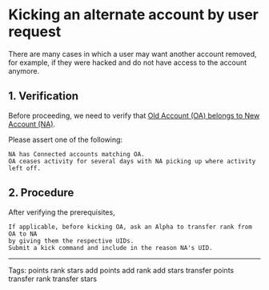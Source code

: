 # Kicking an alternate account by user request

There are many cases in which a user may want another account removed, for example, if they were hacked and do not have access to the account anymore.

## 1\. Verification

Before proceeding, we need to verify that [Old Account (OA) belongs to New Account (NA)][verify].

Please assert one of the following:

```
NA has Connected accounts matching OA.
OA ceases activity for several days with NA picking up where activity left off.
```

## 2\. Procedure

After verifying the prerequisites,

```
If applicable, before kicking OA, ask an Alpha to transfer rank from OA to NA
by giving them the respective UIDs.
Submit a kick command and include in the reason NA's UID.
```

--------------------------------------------------------------------------------

Tags: points rank stars add points add rank add stars transfer points transfer rank transfer stars

[verify]: /../Other/Verifying%20a%20User's%20New%20Account.md
